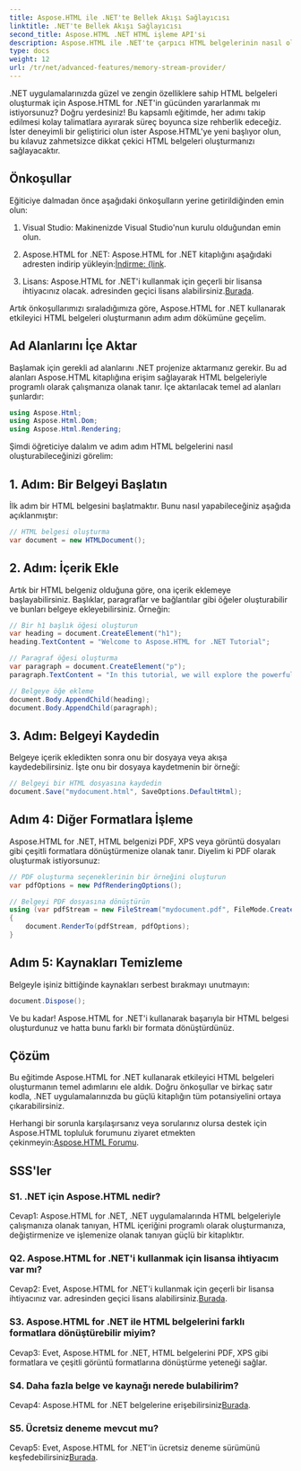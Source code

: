 ```yaml
---
title: Aspose.HTML ile .NET'te Bellek Akışı Sağlayıcısı
linktitle: .NET'te Bellek Akışı Sağlayıcısı
second_title: Aspose.HTML .NET HTML işleme API'si
description: Aspose.HTML ile .NET'te çarpıcı HTML belgelerinin nasıl oluşturulacağını öğrenin. Adım adım eğitimimizi takip edin ve HTML manipülasyonunun gücünün kilidini açın.
type: docs
weight: 12
url: /tr/net/advanced-features/memory-stream-provider/
---
```


.NET uygulamalarınızda güzel ve zengin özelliklere sahip HTML belgeleri oluşturmak için Aspose.HTML for .NET'in gücünden yararlanmak mı istiyorsunuz? Doğru yerdesiniz! Bu kapsamlı eğitimde, her adımı takip edilmesi kolay talimatlara ayırarak süreç boyunca size rehberlik edeceğiz. İster deneyimli bir geliştirici olun ister Aspose.HTML'ye yeni başlıyor olun, bu kılavuz zahmetsizce dikkat çekici HTML belgeleri oluşturmanızı sağlayacaktır.

## Önkoşullar

Eğiticiye dalmadan önce aşağıdaki önkoşulların yerine getirildiğinden emin olun:

1. Visual Studio: Makinenizde Visual Studio'nun kurulu olduğundan emin olun.

2.  Aspose.HTML for .NET: Aspose.HTML for .NET kitaplığını aşağıdaki adresten indirip yükleyin:[İndirme: {link](https://releases.aspose.com/html/net/).

3.  Lisans: Aspose.HTML for .NET'i kullanmak için geçerli bir lisansa ihtiyacınız olacak. adresinden geçici lisans alabilirsiniz.[Burada](https://purchase.aspose.com/temporary-license/).

Artık önkoşullarımızı sıraladığımıza göre, Aspose.HTML for .NET kullanarak etkileyici HTML belgeleri oluşturmanın adım adım dökümüne geçelim.

## Ad Alanlarını İçe Aktar

Başlamak için gerekli ad alanlarını .NET projenize aktarmanız gerekir. Bu ad alanları Aspose.HTML kitaplığına erişim sağlayarak HTML belgeleriyle programlı olarak çalışmanıza olanak tanır. İçe aktarılacak temel ad alanları şunlardır:

```csharp
using Aspose.Html;
using Aspose.Html.Dom;
using Aspose.Html.Rendering;
```

Şimdi öğreticiye dalalım ve adım adım HTML belgelerini nasıl oluşturabileceğinizi görelim:

## 1. Adım: Bir Belgeyi Başlatın

İlk adım bir HTML belgesini başlatmaktır. Bunu nasıl yapabileceğiniz aşağıda açıklanmıştır:

```csharp
// HTML belgesi oluşturma
var document = new HTMLDocument();
```

## 2. Adım: İçerik Ekle

Artık bir HTML belgeniz olduğuna göre, ona içerik eklemeye başlayabilirsiniz. Başlıklar, paragraflar ve bağlantılar gibi öğeler oluşturabilir ve bunları belgeye ekleyebilirsiniz. Örneğin:

```csharp
// Bir h1 başlık öğesi oluşturun
var heading = document.CreateElement("h1");
heading.TextContent = "Welcome to Aspose.HTML for .NET Tutorial";

// Paragraf öğesi oluşturma
var paragraph = document.CreateElement("p");
paragraph.TextContent = "In this tutorial, we will explore the powerful features of Aspose.HTML for .NET.";

// Belgeye öğe ekleme
document.Body.AppendChild(heading);
document.Body.AppendChild(paragraph);
```

## 3. Adım: Belgeyi Kaydedin

Belgeye içerik ekledikten sonra onu bir dosyaya veya akışa kaydedebilirsiniz. İşte onu bir dosyaya kaydetmenin bir örneği:

```csharp
// Belgeyi bir HTML dosyasına kaydedin
document.Save("mydocument.html", SaveOptions.DefaultHtml);
```

## Adım 4: Diğer Formatlara İşleme

Aspose.HTML for .NET, HTML belgenizi PDF, XPS veya görüntü dosyaları gibi çeşitli formatlara dönüştürmenize olanak tanır. Diyelim ki PDF olarak oluşturmak istiyorsunuz:

```csharp
// PDF oluşturma seçeneklerinin bir örneğini oluşturun
var pdfOptions = new PdfRenderingOptions();

// Belgeyi PDF dosyasına dönüştürün
using (var pdfStream = new FileStream("mydocument.pdf", FileMode.Create))
{
    document.RenderTo(pdfStream, pdfOptions);
}
```

## Adım 5: Kaynakları Temizleme

Belgeyle işiniz bittiğinde kaynakları serbest bırakmayı unutmayın:

```csharp
document.Dispose();
```

Ve bu kadar! Aspose.HTML for .NET'i kullanarak başarıyla bir HTML belgesi oluşturdunuz ve hatta bunu farklı bir formata dönüştürdünüz.

## Çözüm

Bu eğitimde Aspose.HTML for .NET kullanarak etkileyici HTML belgeleri oluşturmanın temel adımlarını ele aldık. Doğru önkoşullar ve birkaç satır kodla, .NET uygulamalarınızda bu güçlü kitaplığın tüm potansiyelini ortaya çıkarabilirsiniz.

 Herhangi bir sorunla karşılaşırsanız veya sorularınız olursa destek için Aspose.HTML topluluk forumunu ziyaret etmekten çekinmeyin:[Aspose.HTML Forumu](https://forum.aspose.com/).

## SSS'ler

### S1. .NET için Aspose.HTML nedir?

Cevap1: Aspose.HTML for .NET, .NET uygulamalarında HTML belgeleriyle çalışmanıza olanak tanıyan, HTML içeriğini programlı olarak oluşturmanıza, değiştirmenize ve işlemenize olanak tanıyan güçlü bir kitaplıktır.

### Q2. Aspose.HTML for .NET'i kullanmak için lisansa ihtiyacım var mı?

 Cevap2: Evet, Aspose.HTML for .NET'i kullanmak için geçerli bir lisansa ihtiyacınız var. adresinden geçici lisans alabilirsiniz.[Burada](https://purchase.aspose.com/temporary-license/).

### S3. Aspose.HTML for .NET ile HTML belgelerini farklı formatlara dönüştürebilir miyim?

Cevap3: Evet, Aspose.HTML for .NET, HTML belgelerini PDF, XPS gibi formatlara ve çeşitli görüntü formatlarına dönüştürme yeteneği sağlar.

### S4. Daha fazla belge ve kaynağı nerede bulabilirim?

 Cevap4: Aspose.HTML for .NET belgelerine erişebilirsiniz[Burada](https://reference.aspose.com/html/net/).

### S5. Ücretsiz deneme mevcut mu?

 Cevap5: Evet, Aspose.HTML for .NET'in ücretsiz deneme sürümünü keşfedebilirsiniz[Burada](https://releases.aspose.com/).
